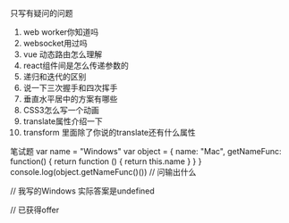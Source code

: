 只写有疑问的问题
1. web worker你知道吗
2. websocket用过吗
3. vue 动态路由怎么理解
4. react组件间是怎么传递参数的
5. 递归和迭代的区别
6. 说一下三次握手和四次挥手
7. 垂直水平居中的方案有哪些
8. CSS3怎么写一个动画
9. translate属性介绍一下
10. transform 里面除了你说的translate还有什么属性


笔试题
var name = "Windows"
var object = {
  name: "Mac",
  getNameFunc: function() {
    return function () {
      return this.name
    }
  }
}
console.log(object.getNameFunc()())
// 问输出什么


// 我写的Windows 实际答案是undefined

// 已获得offer